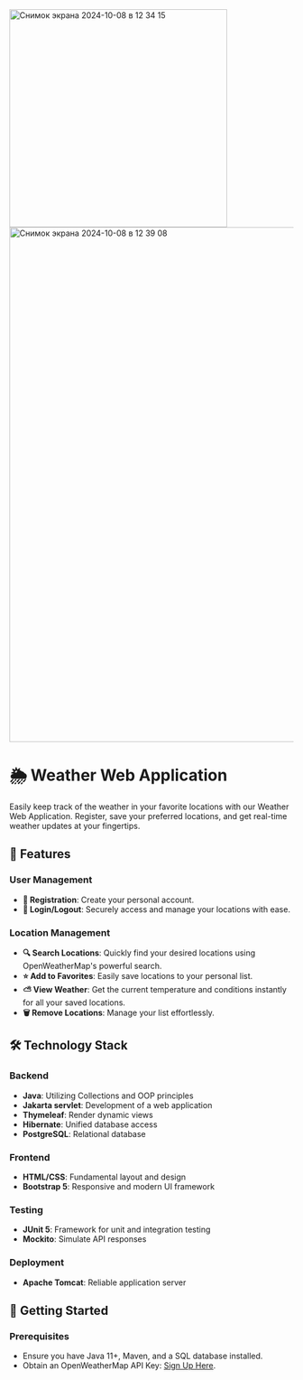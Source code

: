 
<img width="386" alt="Снимок экрана 2024-10-08 в 12 34 15" src="https://github.com/user-attachments/assets/520b6ce6-fdaf-419f-8023-44b19ea2d8b4">
<img width="912" alt="Снимок экрана 2024-10-08 в 12 39 08" src="https://github.com/user-attachments/assets/eeb54545-fabd-4489-baac-a3d0321326cd">

# 🌦️ Weather Web Application

Easily keep track of the weather in your favorite locations with our Weather Web Application. Register, save your preferred locations, and get real-time weather updates at your fingertips.

## 🌟 Features

### User Management
- **🔑 Registration**: Create your personal account.
- **🔐 Login/Logout**: Securely access and manage your locations with ease.

### Location Management
- **🔍 Search Locations**: Quickly find your desired locations using OpenWeatherMap's powerful search.
- **⭐ Add to Favorites**: Easily save locations to your personal list.
- **⛅ View Weather**: Get the current temperature and conditions instantly for all your saved locations.
- **🗑️ Remove Locations**: Manage your list effortlessly.

## 🛠️ Technology Stack

### Backend
- **Java**: Utilizing Collections and OOP principles
- **Jakarta servlet**: Development of a web application
- **Thymeleaf**: Render dynamic views
- **Hibernate**: Unified database access
- **PostgreSQL**: Relational database

### Frontend
- **HTML/CSS**: Fundamental layout and design
- **Bootstrap 5**: Responsive and modern UI framework

### Testing
- **JUnit 5**: Framework for unit and integration testing
- **Mockito**: Simulate API responses

### Deployment
- **Apache Tomcat**: Reliable application server

## 🚀 Getting Started

### Prerequisites
- Ensure you have Java 11+, Maven, and a SQL database installed.
- Obtain an OpenWeatherMap API Key: [Sign Up Here](https://home.openweathermap.org/users/sign_up).

